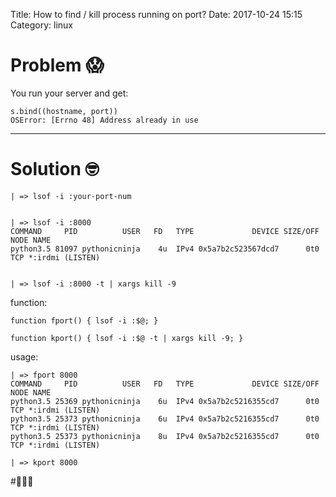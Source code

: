 Title: How to find / kill process running on port?
Date: 2017-10-24 15:15
Category: linux 

# Problem 😱

You run your server and get:
```
s.bind((hostname, port))
OSError: [Errno 48] Address already in use
``` 

---

# Solution 🤓

```
| => lsof -i :your-port-num


| => lsof -i :8000
COMMAND     PID          USER   FD   TYPE             DEVICE SIZE/OFF NODE NAME
python3.5 81097 pythonicninja    4u  IPv4 0x5a7b2c523567dcd7      0t0  TCP *:irdmi (LISTEN)


| => lsof -i :8000 -t | xargs kill -9
```

function:
```
function fport() { lsof -i :$@; }

function kport() { lsof -i :$@ -t | xargs kill -9; }
```


usage:
```
| => fport 8000
COMMAND     PID          USER   FD   TYPE             DEVICE SIZE/OFF NODE NAME
python3.5 25369 pythonicninja    6u  IPv4 0x5a7b2c5216355cd7      0t0  TCP *:irdmi (LISTEN)
python3.5 25373 pythonicninja    6u  IPv4 0x5a7b2c5216355cd7      0t0  TCP *:irdmi (LISTEN)
python3.5 25373 pythonicninja    8u  IPv4 0x5a7b2c5216355cd7      0t0  TCP *:irdmi (LISTEN)

| => kport 8000
```

#🎉🎉🎉
